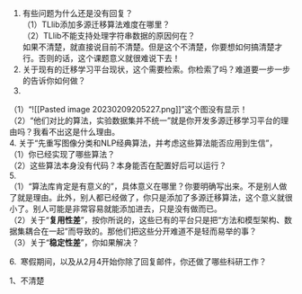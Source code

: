1. 有些问题为什么还是没有回复？  
（1）TLlib添加多源迁移算法难度在哪里？  
（2）TLlib不能支持处理字符串数据的原因何在？  
如果不清楚，就直接说目前不清楚。但是这个不清楚，你要想如何搞清楚才行。否则的话，这个课题意义就很难说下去！  
2. 关于现有的迁移学习平台现状，这个需要检索。你检索了吗？难道要一步一步的告诉你如何做？  
3.  
（1）“![[Pasted image 20230209205227.png]]”这个图没有显示！  
（2）“他们对比的算法，实验数据集并不统一”就是你开发多源迁移学习平台的理由吗？我看不出这是什么理由。  
4. 关于“先重写图像分类和NLP经典算法，并考虑这些算法能否应用到生信”，  
（1）你已经实现了哪些算法？  
（2）这些算法本身没有代码？本身能否在配置好后可以运行？  
5.  
（1）“算法库肯定是有意义的”，具体意义在哪里？你要明确写出来。不是别人做了就是理由。此外，别人都已经做了，你只是添加了多源迁移算法，这个意义就很小了。别人可能是非常容易就能添加进去，只是没有做而已。  
（2）关于“**复用性差**”，按你所说的，这些已有的平台只是把“方法和模型架构、数据集耦合在一起”而导致的。那他们把这些分开难道不是轻而易举的事？  
（3）关于“**稳定性差**”，你如果解决？  


6.  寒假期间，以及从2月4开始你除了回复邮件，你还做了哪些科研工作？

1、不清楚